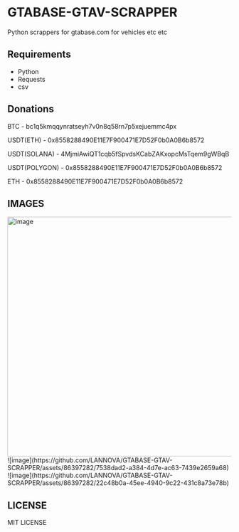 # GTABASE-GTAV-SCRAPPER
Python scrappers for gtabase.com for vehicles etc etc
## Requirements

- Python
- Requests
- csv

## Donations

BTC - bc1q5kmqqynratseyh7v0n8q58rn7p5xejuemmc4px

USDT(ETH) - 0x8558288490E11E7F900471E7D52F0b0A0B6b8572

USDT(SOLANA) - 4MjmiAwiQT1cqb5fSpvdsKCabZAKxopcMsTqem9gWBqB

USDT(POLYGON) - 0x8558288490E11E7F900471E7D52F0b0A0B6b8572

ETH - 0x8558288490E11E7F900471E7D52F0b0A0B6b8572

## IMAGES
<img width="539" alt="image" src="https://github.com/LANNOVA/GTABASE-GTAV-SCRAPPER/assets/86397282/41016f86-3815-4ed7-9114-27eed5d31f03">
![image](https://github.com/LANNOVA/GTABASE-GTAV-SCRAPPER/assets/86397282/7538dad2-a384-4d7e-ac63-7439e2659a68)
![image](https://github.com/LANNOVA/GTABASE-GTAV-SCRAPPER/assets/86397282/22c48b0a-45ee-4940-9c22-431c8a73e78b)

## LICENSE

MIT LICENSE
